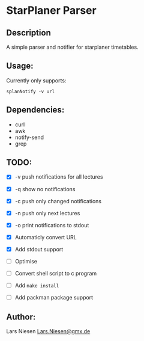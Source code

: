 StarPlaner Parser
=================


Description
-----------

A simple parser and notifier for starplaner timetables.


Usage:
------

Currently only supports:

```
splanNotify -v url
```

Dependencies:
-------------

 - curl
 - awk
 - notify-send
 - grep


TODO:
-----

 - [X] -v push notifications for all lectures
 - [X] -q show no notifications
 - [X] -c push only changed notifications
 - [X] -n push only next lectures
 - [X] -o print notifications to stdout

 - [X] Automaticly convert URL
 - [X] Add stdout support

 - [ ] Optimise
 - [ ] Convert shell script to c program
 - [ ] Add `make install`
 - [ ] Add packman package support



Author:
-------
Lars Niesen <Lars.Niesen@gmx.de>
